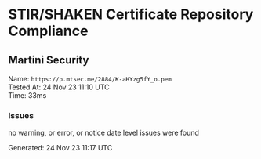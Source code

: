 # STIR/SHAKEN Certificate Repository Compliance

## Martini Security

Name: `https://p.mtsec.me/2884/K-aHYzg5fY_o.pem`\
Tested At: 24 Nov 23 11:10 UTC\
Time: 33ms

### Issues

no warning, or error, or notice date level issues were found

Generated: 24 Nov 23 11:17 UTC